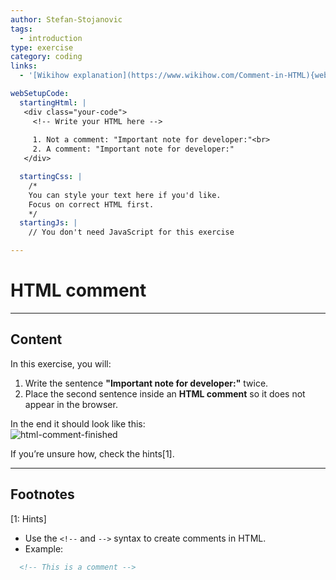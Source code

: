 ```yaml
---
author: Stefan-Stojanovic
tags:
  - introduction
type: exercise
category: coding
links:
  - '[Wikihow explanation](https://www.wikihow.com/Comment-in-HTML){website}'

webSetupCode:
  startingHtml: |
   <div class="your-code">
     <!-- Write your HTML here -->
 
     1. Not a comment: "Important note for developer:"<br>
     2. A comment: "Important note for developer:"
   </div>

  startingCss: |
    /* 
    You can style your text here if you'd like.
    Focus on correct HTML first.
    */
  startingJs: |
    // You don't need JavaScript for this exercise

---
```


# HTML comment

---

## Content

In this exercise, you will:  
1. Write the sentence **"Important note for developer:"** twice.  
2. Place the second sentence inside an **HTML comment** so it does not appear in the browser.  

In the end it should look like this:  
![html-comment-finished](https://img.enkipro.com/454684fd3f7709fa5811de8dc5c79ba4.png)

If you’re unsure how, check the hints[1].

---

## Footnotes

[1: Hints]
- Use the `<!--` and `-->` syntax to create comments in HTML.  
- Example:  
```html
  <!-- This is a comment -->
```